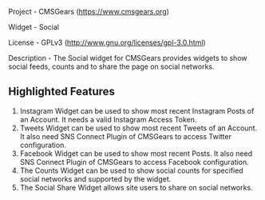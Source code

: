 Project 	- CMSGears (https://www.cmsgears.org)

Widget  	- Social

License 	- GPLv3 (http://www.gnu.org/licenses/gpl-3.0.html)

Description - The Social widget for CMSGears provides widgets to show social feeds, counts and to share the page on social networks.

Highlighted Features
-------------------
1. Instagram Widget can be used to show most recent Instagram Posts of an Account. It needs a valid Instagram Access Token.
2. Tweets Widget can be used to show most recent Tweets of an Account. It also need SNS Connect Plugin of CMSGears to access Twitter configuration.
3. Facebook Widget can be used to show most recent Posts. It also need SNS Connect Plugin of CMSGears to access Facebook configuration.
4. The Counts Widget can be used to show social counts for specified social networks and supported by the widget.
5. The Social Share Widget allows site users to share on social networks.
